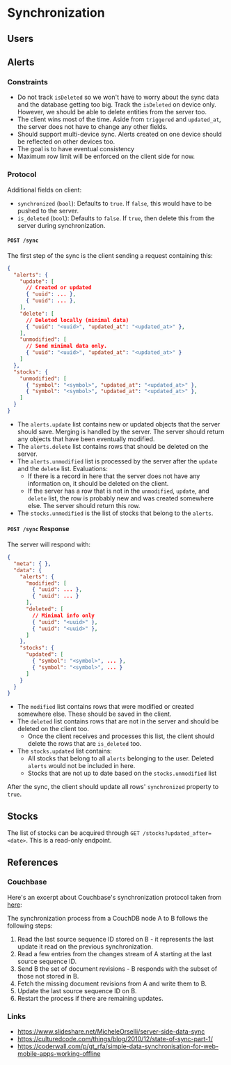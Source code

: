 # Synchronization

## Users

## Alerts

### Constraints

* Do not track `isDeleted` so we won't have to worry about the sync data and the database getting too big. Track the `isDeleted` on device only. However, we should be able to delete entities from the server too. 
* The client wins most of the time. Aside from `triggered` and `updated_at`, the server does not have to change any other fields.
* Should support multi-device sync. Alerts created on one device should be reflected on other devices too.
* The goal is to have eventual consistency
* Maximum row limit will be enforced on the client side for now.

### Protocol

Additional fields on client:

* `synchronized` (`bool`): Defaults to `true`. If `false`, this would have to be pushed to the server.
* `is_deleted` (`bool`): Defaults to `false`. If `true`, then delete this from the server during synchronization.

#### `POST /sync`

The first step of the sync is the client sending a request containing this:

```json
{
  "alerts": {
    "update": [ 
      // Created or updated
      { "uuid": ... },
      { "uuid": ... },
    ],
    "delete": [
      // Deleted locally (minimal data)
      { "uuid": "<uuid>", "updated_at": "<updated_at>" }, 
    ],
    "unmodified": [
      // Send minimal data only. 
      { "uuid": "<uuid>", "updated_at": "<updated_at>" }
    ]
  },
  "stocks": {
    "unmodified": [
      { "symbol": "<symbol>", "updated_at": "<updated_at>" },
      { "symbol": "<symbol>", "updated_at": "<updated_at>" },
    ]
  }
}
```

* The `alerts.update` list contains new or updated objects that the server should save. Merging is handled by the server. The server should return any objects that have been eventually modified.
* The `alerts.delete` list contains rows that should be deleted on the server.
* The `alerts.unmodified` list is processed by the server after the `update` and the `delete` list. Evaluations:
  * If there is a record in here that the server does not have any information on, it should be deleted on the client.
  * If the server has a row that is not in the `unmodified`, `update`, and `delete` list, the row is probably new and was created somewhere else. The server should return this row.
* The `stocks.unmodified` is the list of stocks that belong to the `alerts`. 

#### `POST /sync` Response

The server will respond with:

```json
{
  "meta": { },
  "data": {
    "alerts": {
      "modified": [
        { "uuid": ... },
        { "uuid": ... }
      ],
      "deleted": [
        // Minimal info only
        { "uuid": "<uuid>" },
        { "uuid": "<uuid>" },
      ]
    },
    "stocks": {
      "updated": [
        { "symbol": "<symbol>", ... },
        { "symbol": "<symbol>", ... }
      ]
    }
  }
}
```

* The `modified` list contains rows that were modified or created somewhere else. These should be saved in the client.
* The `deleted` list contains rows that are not in the server and should be deleted on the client too.
  * Once the client receives and processes this list, the client should delete the rows that are `is_deleted` too.
* The `stocks.updated` list contains:
  * All stocks that belong to all `alerts` belonging to the user. Deleted `alerts` would not be included in here. 
  * Stocks that are not up to date based on the `stocks.unmodified` list

After the sync, the client should update all rows' `synchronized` property to `true`.

## Stocks

The list of stocks can be acquired through `GET /stocks?updated_after=<date>`. This is a read-only endpoint.

## References

### Couchbase

Here's an excerpt about Couchbase's synchronization protocol taken from [here](https://github.com/mirkokiefer/syncing-thesis):

The synchronization process from a CouchDB node A to B follows the following steps:

1. Read the last source sequence ID stored on B - it represents the last update it read on the previous synchronization.
2. Read a few entries from the changes stream of A starting at the last source sequence ID.
3. Send B the set of document revisions - B responds with the subset of those not stored in B.
4. Fetch the missing document revisions from A and write them to B.
5. Update the last source sequence ID on B.
6. Restart the process if there are remaining updates.

### Links

* https://www.slideshare.net/MicheleOrselli/server-side-data-sync
* https://culturedcode.com/things/blog/2010/12/state-of-sync-part-1/
* https://coderwall.com/p/gt_rfa/simple-data-synchronisation-for-web-mobile-apps-working-offline